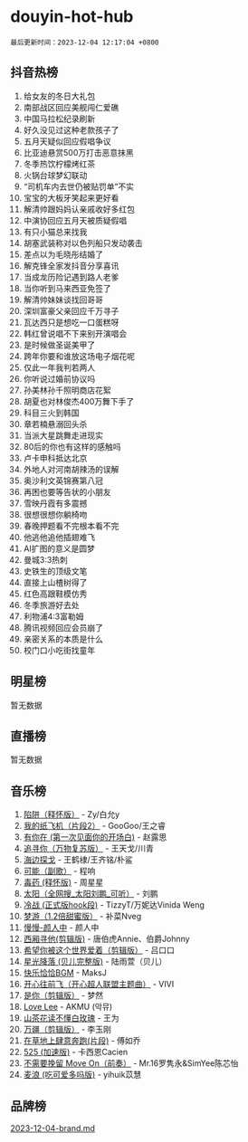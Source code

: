 # douyin-hot-hub

`最后更新时间：2023-12-04 12:17:04 +0800`

## 抖音热榜

1. 给女友的冬日大礼包
1. 南部战区回应美舰闯仁爱礁
1. 中国马拉松纪录刷新
1. 好久没见过这种老款孩子了
1. 五月天疑似回应假唱争议
1. 比亚迪悬赏500万打击恶意抹黑
1. 冬季热饮柠檬烤红茶
1. 火锅台球梦幻联动
1. “司机车内去世仍被贴罚单”不实
1. 宝宝的大板牙笑起来更好看
1. 解清帅跟妈妈认亲戚收好多红包
1. 中演协回应五月天被质疑假唱
1. 有只小猫总来找我
1. 胡塞武装称对以色列船只发动袭击
1. 差点以为毛晓彤结婚了
1. 解克锋全家发抖音分享喜讯
1. 当成龙历险记遇到路人老爹
1. 当你听到马来西亚免签了
1. 解清帅妹妹谈找回哥哥
1. 深圳富豪父亲回应千万寻子
1. 瓦达西只是想吃一口蛋糕呀
1. 韩红曾说唱不下来别开演唱会
1. 是时候做圣诞美甲了
1. 跨年你要和谁放这场电子烟花呢
1. 仅此一年我判若两人
1. 你听说过婚前协议吗
1. 孙美林孙千照明商店花絮
1. 胡夏也对林俊杰400万舞下手了
1. 科目三火到韩国
1. 章若楠悬溺回头杀
1. 当派大星跳舞走进现实
1. 80后的你也有这样的感触吗
1. 卢卡申科抵达北京
1. 外地人对河南胡辣汤的误解
1. 奥沙利文英锦赛第八冠
1. 再困也要等告状的小朋友
1. 雪映丹霞有多震撼
1. 很想很想你躺椅吻
1. 春晚押题看不完根本看不完
1. 他逃他追他插翅难飞
1. AI扩图的意义是圆梦
1. 曼城3:3热刺
1. 史铁生的顶级文笔
1. 直接上山楂树得了
1. 红色高跟鞋模仿秀
1. 冬季旅游好去处
1. 利物浦4:3富勒姆
1. 腾讯视频回应会员崩了
1. 亲密关系的本质是什么
1. 校门口小吃街找童年

## 明星榜

暂无数据

## 直播榜

暂无数据

## 音乐榜

1. [陷阱（释怀版）](https://sf3-cdn-tos.douyinstatic.com/obj/tos-cn-ve-2774/oE8C21LeZrzKLDFfQYgMzx4GAIHageG5IzayY7) - Zy/白允y
1. [我的纸飞机（片段2）](https://sf6-cdn-tos.douyinstatic.com/obj/tos-cn-ve-2774/oM2ZrKcg2CD5AeRB2gkeXOFB1IxAGJdZPazYHf) - GooGoo/王之睿
1. [有你在 (第一次见面你的开场白)](https://sf3-cdn-tos.douyinstatic.com/obj/tos-cn-ve-2774/oAthrQ3ClJBfI57uBoFEgNDYtNCZ0TSYQQfxQ0) - 赵露思
1. [追寻你（万物复苏版）](https://sf3-cdn-tos.douyinstatic.com/obj/tos-cn-ve-2774/oYeAZJsbjIDit9APmBg8u6uDUQnHmoCf3gbo74) - 王天戈/川青
1. [海边探戈](https://sf3-cdn-tos.douyinstatic.com/obj/tos-cn-ve-2774/os9gE0VQCGqt6VQkZDyBBYvfSDY0QFe3vVmubn) - 王鹤棣/王齐铭/朴鲨
1. [可能（副歌）](https://sf6-cdn-tos.douyinstatic.com/obj/tos-cn-ve-2774/cde1731888894259b333569393c2fb51) - 程响
1. [毒药 (释怀版)](https://sf6-cdn-tos.douyinstatic.com/obj/tos-cn-ve-2774/oYILMEAzspdZBIzy4frJNB8ZHPHWAhiwowd4Ad) - 周星星
1. [太阳（全网搜_太阳刘鹏_可听）](https://sf3-cdn-tos.douyinstatic.com/obj/tos-cn-ve-2774/ogWbyIQnlBFImVbeDocRdCIYtBHlbJXgfZMvgz) - 刘鹏
1. [冷战 (正式版hook段)](https://sf3-cdn-tos.douyinstatic.com/obj/tos-cn-ve-2774/oMuEoiBasWApEMVDgNiI8VAByNmwo5J0pyf8Yx) - TizzyT/万妮达Vinida Weng
1. [梦游（1.2倍甜蜜版）](https://sf6-cdn-tos.douyinstatic.com/obj/tos-cn-ve-2774/o4gyAUm8hwufoEABmwVIiQtHsFuGzAEEWtNMzo) - 补菜Nveg
1. [慢慢-颜人中](https://sf3-cdn-tos.douyinstatic.com/obj/tos-cn-ve-2774/ocjHNfBXdBxQNC8ZGAeoLMFTUgtBg8bkExunDC) - 颜人中
1. [西厢寻他(剪辑版)](https://sf6-cdn-tos.douyinstatic.com/obj/tos-cn-ve-2774/oUsAVfAQKlRNxEv5qxvIB8o5qmIWUcXbzJKJhw) - 唐伯虎Annie、伯爵Johnny
1. [希望你被这个世界爱着（剪辑版）](https://sf3-cdn-tos.douyinstatic.com/obj/tos-cn-ve-2774/oo4H3BfEygN7l7bQaMBOZHCQ1eI4FqtED5skQ2) - 吕口口
1. [星光降落 (贝儿完整版)](https://sf6-cdn-tos.douyinstatic.com/obj/tos-cn-ve-2774/okwB9hAwyAtsFFkFBzAX1hOOfQuIoMNs0W2Mwr) - 陆雨萱（贝儿）
1. [快乐恰恰BGM](https://sf6-cdn-tos.douyinstatic.com/obj/tos-cn-ve-2774/07b173ca7d2f40f3ba0b97ac7fa3a44a) - MaksJ
1. [开心往前飞（开心超人联盟主题曲）](https://sf6-cdn-tos.douyinstatic.com/obj/tos-cn-ve-2774/9d8fb7c82cf1421fb93a9fe925275e0a) - VIVI
1. [是你（剪辑版）](https://sf3-cdn-tos.douyinstatic.com/obj/tos-cn-ve-2774/46019dae783c4c969944217fe1cfafc4) - 梦然
1. [Love Lee](https://sf6-cdn-tos.douyinstatic.com/obj/tos-cn-ve-2774/o05GbkJGbCBTdDnMtB0fwOYgkeZp23vrWQDQBS) - AKMU (악뮤)
1. [山茶花读不懂白玫瑰](https://sf3-cdn-tos.douyinstatic.com/obj/tos-cn-ve-2774/osfn8B7DktrRHEPJgPCfDbw7QDQEkwC16BxZg9) - 王为
1. [万疆（剪辑版）](https://sf3-cdn-tos.douyinstatic.com/obj/tos-cn-ve-2774/ooG7oVgFlDTelKCjCsTTobQvbdtj1BBQXnfZd8) - 李玉刚
1. [在草地上肆意奔跑(片段)](https://sf3-cdn-tos.douyinstatic.com/obj/tos-cn-ve-2774/8831d494742f45dabdfa8adb8b817259) - 傅如乔
1. [525 (加速版)](https://sf6-cdn-tos.douyinstatic.com/obj/tos-cn-ve-2774/oIfKCtqfDyP8Vc9FpAPgWMyezT6LnDT1abRwGg) - 卡西恩Cacien
1. [不需要挽留 Move On（前奏）](https://sf3-cdn-tos.douyinstatic.com/obj/tos-cn-ve-2774/ooCBhgCCkF4nExzQL9WZSUbitfA8IsDkgQIYhe) - Mr.16罗隽永&SimYee陈芯怡
1. [麦浪 (吃可爱多吗版)](https://sf3-cdn-tos.douyinstatic.com/obj/tos-cn-ve-2774/fb2bf2aaa2854aaa8ec0fcfabbee4bd8) - yihuik苡慧

## 品牌榜

[2023-12-04-brand.md](2023-12-04-brand.md)
